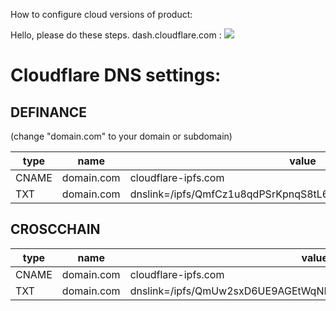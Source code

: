 How to configure cloud versions of product: 

Hello, please do these steps. dash.cloudflare.com : 
![](https://tools.onout.org/images/chrome_TA893FIgwGieMrDeALvyksY6xiEsbEY5.png)

# Cloudflare DNS settings:

## DEFINANCE  

(change "domain.com" to your domain or subdomain)

| type | name | value |
| ---- | ---- | ---- |
| CNAME | domain.com | 	cloudflare-ipfs.com |
| TXT | domain.com | dnslink=/ipfs/QmfCz1u8qdPSrKpnqS8tL6gFeuH6ojzXFwaBoBQXcm7Txt |

  
## CROSCCHAIN 

| type | name | value |
| ---- | ---- | ---- |
| CNAME | domain.com | 	cloudflare-ipfs.com |
| TXT | domain.com | dnslink=/ipfs/QmUw2sxD6UE9AGEtWqNFXwLMUqps8NDTgnbuavoWQYQ2Ni |
